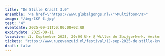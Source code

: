```yaml
---
title: "De Stille Kracht 3.0"
ensemble: "<a href=\"https://www.globalgongs.nl/\">Multifoon</a>"
image: "/img/SKP-6.jpg"
test: "4"
eventdate: 2025-09-11T20:00:00+02:00
expirydate: 2025-09-11
location: 11. September 2025, 20:00 Uhr @ Willem de Zwijgerkerk, Amsterdam.
tickets: "https://www.muzevanzuid.nl/festival/11-sep-2025-de-stille-kracht-30/A4VfSdhFwITRyXDUYO"
draft: false
---
```

